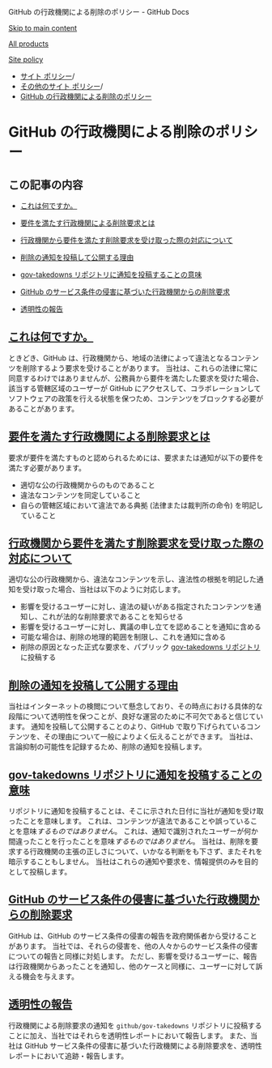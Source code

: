 GitHub の行政機関による削除のポリシー - GitHub Docs

[Skip to main content](#main-content)

[All products](/ja)

[Site policy](/site-policy)

* [サイト ポリシー](/ja/site-policy)/
* [その他のサイト ポリシー](/ja/site-policy/other-site-policies)/
* [GitHub の行政機関による削除のポリシー](/ja/site-policy/other-site-policies/github-government-takedown-policy)

GitHub の行政機関による削除のポリシー
==========

この記事の内容
----------

* [これは何ですか。](#what-is-this)

* [要件を満たす行政機関による削除要求とは](#what-is-a-complete-government-takedown-request)

* [行政機関から要件を満たす削除要求を受け取った際の対応について](#what-happens-when-we-receive-a-complete-takedown-request-from-a-government)

* [削除の通知を投稿して公開する理由](#why-do-we-publicly-post-takedown-notices)

* [gov-takedowns リポジトリに通知を投稿することの意味](#what-does-it-mean-if-we-post-a-notice-in-our-gov-takedowns-repository)

* [GitHub のサービス条件の侵害に基づいた行政機関からの削除要求](#government-takedowns-based-on-violations-of-githubs-terms-of-service)

* [透明性の報告](#transparency-reporting)

[これは何ですか。](#what-is-this)
----------

ときどき、GitHub は、行政機関から、地域の法律によって違法となるコンテンツを削除するよう要求を受けることがあります。 当社は、これらの法律に常に同意するわけではありませんが、公務員から要件を満たした要求を受けた場合、該当する管轄区域のユーザーが GitHub にアクセスして、コラボレーションしてソフトウェアの政策を行える状態を保つため、コンテンツをブロックする必要があることがあります。

[要件を満たす行政機関による削除要求とは](#what-is-a-complete-government-takedown-request)
----------

要求が要件を満たすものと認められるためには、要求または通知が以下の要件を満たす必要があります。

* 適切な公の行政機関からのものであること
* 違法なコンテンツを同定していること
* 自らの管轄区域において違法である典拠 (法律または裁判所の命令) を明記していること

[行政機関から要件を満たす削除要求を受け取った際の対応について](#what-happens-when-we-receive-a-complete-takedown-request-from-a-government)
----------

適切な公の行政機関から、違法なコンテンツを示し、違法性の根拠を明記した通知を受け取った場合、当社は以下のように対応します。

* 影響を受けるユーザーに対し、違法の疑いがある指定されたコンテンツを通知し、これが法的な削除要求であることを知らせる
* 影響を受けるユーザーに対し、異議の申し立てを認めることを通知に含める
* 可能な場合は、削除の地理的範囲を制限し、これを通知に含める
* 削除の原因となった正式な要求を、パブリック [gov-takedowns リポジトリ](https://github.com/github/gov-takedowns)に投稿する

[削除の通知を投稿して公開する理由](#why-do-we-publicly-post-takedown-notices)
----------

当社はインターネットの検閲について懸念しており、その時点における具体的な段階について透明性を保つことが、良好な運営のために不可欠であると信じています。 通知を投稿して公開することのより、GitHub で取り下げられているコンテンツを、その理由について一般によりよく伝えることができます。 当社は、言論抑制の可能性を記録するため、削除の通知を投稿します。

[gov-takedowns リポジトリに通知を投稿することの意味](#what-does-it-mean-if-we-post-a-notice-in-our-gov-takedowns-repository)
----------

リポジトリに通知を投稿することは、そこに示された日付に当社が通知を受け取ったことを意味します。 これは、コンテンツが違法であることや誤っていることを意味*するものではありません*。 これは、通知で識別されたユーザーが何か間違ったことを行ったことを意味*するものではありません*。 当社は、削除を要求する行政機関の主張の正しさについて、いかなる判断をも下さず、またそれを暗示することもしません。 当社はこれらの通知や要求を、情報提供のみを目的として投稿します。

[GitHub のサービス条件の侵害に基づいた行政機関からの削除要求](#government-takedowns-based-on-violations-of-githubs-terms-of-service)
----------

GitHub は、GitHub のサービス条件の侵害の報告を政府関係者から受けることがあります。 当社では、それらの侵害を、他の人々からのサービス条件の侵害についての報告と同様に対処します。 ただし、影響を受けるユーザーに、報告は行政機関からあったことを通知し、他のケースと同様に、ユーザーに対して訴える機会を与えます。

[透明性の報告](#transparency-reporting)
----------

行政機関による削除要求の通知を `github/gov-takedowns` リポジトリに投稿することに加え、当社ではそれらを透明性レポートにおいて報告します。 また、当社は GitHub サービス条件の侵害に基づいた行政機関による削除要求を、透明性レポートにおいて追跡・報告します。
